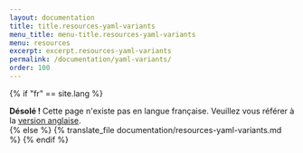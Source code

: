 ```yaml
---
layout: documentation
title: title.resources-yaml-variants
menu_title: menu-title.resources-yaml-variants
menu: resources
excerpt: excerpt.resources-yaml-variants
permalink: /documentation/yaml-variants/
order: 100
---
```




{% if "fr" == site.lang %}
<div class="alert alert-warning" role="alert">
  <strong>Désolé ! </strong>Cette page n'existe pas en langue française. Veuillez vous référer à la <a href="{{ page.url }}"> version anglaise</a>.
</div>
{% else %}
  {% translate_file documentation/resources-yaml-variants.md %}
{% endif %}
